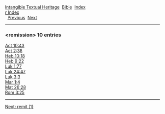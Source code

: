 [Intangible Textual Heritage](../../index)  [Bible](../index) 
[Index](index)   
[r Index](_r_)  
  [Previous](c09337)  [Next](c09339) 

------------------------------------------------------------------------

### &lt;remission&gt; 10 entries

[Act 10:43](../kjv/act010.htm#043)  
[Act 2:38](../kjv/act002.htm#038)  
[Heb 10:18](../kjv/heb010.htm#018)  
[Heb 9:22](../kjv/heb009.htm#022)  
[Luk 1:77](../kjv/luk001.htm#077)  
[Luk 24:47](../kjv/luk024.htm#047)  
[Luk 3:3](../kjv/luk003.htm#003)  
[Mar 1:4](../kjv/mar001.htm#004)  
[Mat 26:28](../kjv/mat026.htm#028)  
[Rom 3:25](../kjv/rom003.htm#025)  

------------------------------------------------------------------------

[Next: remit (1)](c09339)
